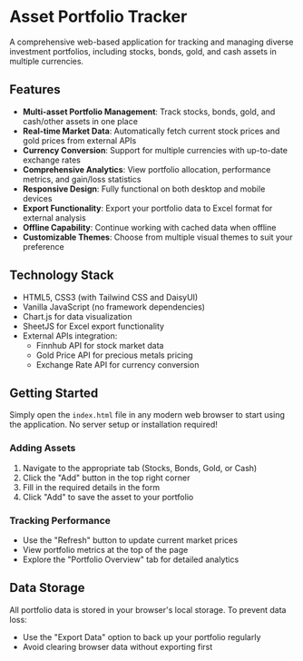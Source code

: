 # Asset Portfolio Tracker

A comprehensive web-based application for tracking and managing diverse investment portfolios, including stocks, bonds, gold, and cash assets in multiple currencies.

## Features

- **Multi-asset Portfolio Management**: Track stocks, bonds, gold, and cash/other assets in one place
- **Real-time Market Data**: Automatically fetch current stock prices and gold prices from external APIs
- **Currency Conversion**: Support for multiple currencies with up-to-date exchange rates
- **Comprehensive Analytics**: View portfolio allocation, performance metrics, and gain/loss statistics
- **Responsive Design**: Fully functional on both desktop and mobile devices
- **Export Functionality**: Export your portfolio data to Excel format for external analysis
- **Offline Capability**: Continue working with cached data when offline
- **Customizable Themes**: Choose from multiple visual themes to suit your preference

## Technology Stack

- HTML5, CSS3 (with Tailwind CSS and DaisyUI)
- Vanilla JavaScript (no framework dependencies)
- Chart.js for data visualization
- SheetJS for Excel export functionality
- External APIs integration:
  - Finnhub API for stock market data
  - Gold Price API for precious metals pricing
  - Exchange Rate API for currency conversion

## Getting Started

Simply open the `index.html` file in any modern web browser to start using the application. No server setup or installation required!

### Adding Assets

1. Navigate to the appropriate tab (Stocks, Bonds, Gold, or Cash)
2. Click the "Add" button in the top right corner
3. Fill in the required details in the form
4. Click "Add" to save the asset to your portfolio

### Tracking Performance

- Use the "Refresh" button to update current market prices
- View portfolio metrics at the top of the page
- Explore the "Portfolio Overview" tab for detailed analytics

## Data Storage

All portfolio data is stored in your browser's local storage. To prevent data loss:
- Use the "Export Data" option to back up your portfolio regularly
- Avoid clearing browser data without exporting first

